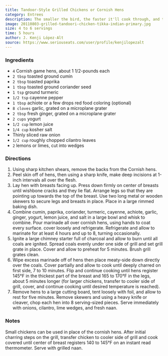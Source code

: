 ```yaml
---
title: Tandoor-Style Grilled Chickens or Cornish Hens
category: Entrees
description: The smaller the bird, the faster it'll cook through, and the less time it'll have to dry out. Better yet, just use a Cornish game hen.
image: 20110803-grilled-tandoori-chicken-tikka-indian-primary.jpg
size: 4 to 6 servings
time: 5 hours
author: J. Kenji López-Alt
source: https://www.seriouseats.com/user/profile/kenjilopezalt
---
```


### Ingredients

* `4` Cornish game hens, about 1 1/2-pounds each
* `2 tbsp` toasted ground cumin
* `2 tbsp` toasted paprika
* `1 tbsp` toasted ground coriander seed
* `1 tsp` ground turmeric
* `1/2 tsp` cayenne pepper
* `1 tbsp` achiote or a few drops red food coloring (optional)
* `8 cloves` garlic, grated on a microplane grater
* `2 tbsp` fresh ginger, grated on a microplane grater
* `2 cups` yogurt
* `1/2 cup` lemon juice
* `1/4 cup` kosher salt
* Thinly sliced raw onion
* `1/2 cup` roughly chopped cilantro leaves
* `2` lemons or limes, cut into wedges

### Directions

1. Using sharp kitchen shears, remove the backs from the Cornish hens.
2. Peel skin off of hens, then using a sharp knife, make deep incisions at 1-inch intervals all over the flesh.
3. Lay hen with breasts facing up. Press down firmly on center of breasts until wishbone cracks and they lie flat. Arrange legs so that they are pointing up towards the top of the breast. Use two long metal or wooden skewers to secure legs and breasts in place. Place in a large rimmed baking dish.
4. Combine cumin, paprika, coriander, turmeric, cayenne, achiote, garlic, ginger, yogurt, lemon juice, and salt in a large bowl and whisk to combine. Pour marinade all over cornish hens, using hands to coat every surface. cover loosely and refrigerate. Refrigerate and allow to marinate for at least 4 hours and up to 8, turning occasionally.
5. Ignite a large chimney starter full of charcoal and allow to burn until all coals are ignited. Spread coals evenly under one side of grill and set grill grate in place. Cover and allow to preheat for 5 minutes. Brush grill grates clean.
6. Wipe excess marinade off of hens then place meaty-side down directly over the coals. Cover partially and allow to cook until deeply charred on first side, 7 to 10 minutes. Flip and continue cooking until hens register 145°F in the thickest part of the breast and 165 to 170°F in the legs, about 5 minutes longer (for larger chickens, transfer to cooler side of grill, cover, and continue cooking until desired temperature is reached).
7. Remove hens to a large cutting board, tent loosely with foil, and allow to rest for five minutes. Remove skewers and using a heavy knife or cleaver, chop each hen into 8 serving-sized pieces. Serve immediately with onions, cilantro, lime wedges, and fresh naan.

### Notes

Small chickens can be used in place of the cornish hens. After initial charring steps on the grill, transfer chicken to cooler side of grill and cook covered until center of breast registers 140 to 145°F on an instant read thermometer. Serve with grilled naan.